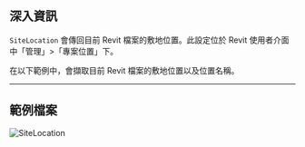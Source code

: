 ## 深入資訊
`SiteLocation` 會傳回目前 Revit 檔案的敷地位置。此設定位於 Revit 使用者介面中「管理」>「專案位置」下。

在以下範例中，會擷取目前 Revit 檔案的敷地位置以及位置名稱。
___
## 範例檔案

![SiteLocation](./DSRevitNodesUI.SiteLocation_img.jpg)
